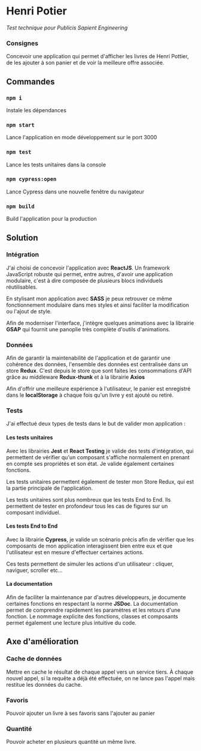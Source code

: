 # Henri Potier
*Test technique pour Publicis Sapient Engineering*


### Consignes

Concevoir une application qui permet d'afficher les livres de Henri Pottier, de les ajouter à son panier et de voir la meilleure offre associée. 

## Commandes

### `npm i`
Instale les dépendances 
### `npm start`
Lance l'application en mode développement sur le port 3000
### `npm test`
Lance les tests unitaires dans la console
### `npm cypress:open`
Lance Cypress dans une nouvelle fenêtre du navigateur
### `npm build`
Build l'application pour la production


## Solution

### Intégration

J'ai choisi de concevoir l'application avec **ReactJS**. Un framework JavaScript robuste qui permet, entre autres, d'avoir une application modulaire, c'est à dire composée de plusieurs blocs individuels réutilisables.

En stylisant mon application avec **SASS** je peux retrouver ce même fonctionnement modulaire dans mes styles et ainsi faciliter la modification ou l'ajout de style.

Afin de moderniser l'interface, j'intègre quelques animations avec la librairie **GSAP** qui fournit une panoplie très complète d'outils d'animations.

### Données

Afin de garantir la maintenabilité de l'application et de garantir une cohérence des données, l'ensemble des données est centralisée dans un store **Redux**. C'est depuis le store que sont faites les consommations d'API grâce au middleware **Redux-thunk** et à la librairie **Axios**

Afin d'offrir une meilleure expérience à l'utilisateur, le panier est enregistré dans le **localStorage** à chaque fois qu'un livre y est ajouté ou retiré.

### Tests

J'ai effectué deux types de tests dans le but de valider mon application : 

#### Les tests unitaires

Avec les librairies **Jest** et **React Testing** je valide des tests d'intégration, qui  permettent de vérifier qu'un composant s'affiche normalement en prenant en compte ses propriétés et son état. Je valide également certaines fonctions. 

Les tests unitaires permettent également de tester mon Store Redux, qui est la partie principale de l'application. 

Les tests unitaires sont plus nombreux que les tests End to End. Ils permettent de tester en profondeur tous les cas de figures sur un composant individuel. 

#### Les tests End to End

Avec la librairie **Cypress**, je valide un scénario précis afin de vérifier que les composants de mon application interagissent bien entre eux et que l'utilisateur est en mesure d'effectuer certaines actions. 

Ces tests permettent de simuler les actions d'un utilisateur : cliquer, naviguer, scroller etc...

#### La documentation

Afin de faciliter la maintenance par d'autres développeurs, je documente certaines fonctions en respectant la norme **JSDoc**. La documentation permet de comprendre rapidement les paramètres et les retours d'une fonction. Le nommage explicite des fonctions, classes et composants permet également une lecture plus intuitive du code.




## Axe d'amélioration


### Cache de données

Mettre en cache le résultat de chaque appel vers un service tiers. À chaque nouvel appel, si la requête a déjà été effectuée, on ne lance pas l'appel mais restitue les données du cache. 

### Favoris

Pouvoir ajouter un livre à ses favoris sans l'ajouter au panier

### Quantité

Pouvoir acheter en plusieurs quantité un même livre.








